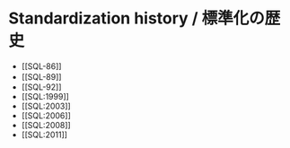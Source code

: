 # Standardization history / 標準化の歴史
* [[SQL-86]]
* [[SQL-89]]　
* [[SQL-92]]
* [[SQL:1999]]
* [[SQL:2003]]
* [[SQL:2006]]
* [[SQL:2008]]
* [[SQL:2011]]
